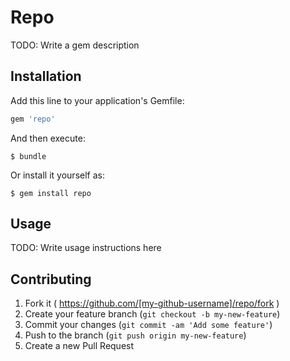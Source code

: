 # Repo

TODO: Write a gem description

## Installation

Add this line to your application's Gemfile:

```ruby
gem 'repo'
```

And then execute:

    $ bundle

Or install it yourself as:

    $ gem install repo

## Usage

TODO: Write usage instructions here

## Contributing

1. Fork it ( https://github.com/[my-github-username]/repo/fork )
2. Create your feature branch (`git checkout -b my-new-feature`)
3. Commit your changes (`git commit -am 'Add some feature'`)
4. Push to the branch (`git push origin my-new-feature`)
5. Create a new Pull Request
